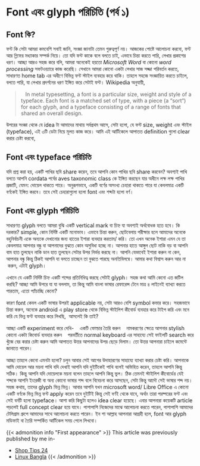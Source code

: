 # Font এবং glyph পরিচিতি (পর্ব ১)


## Font কি?
   ফন্ট কি সেটা আমরা কমবেশি সবাই জানি, সংজ্ঞা জানাটা তেমন গুরুত্বপূর্ণ নয়। আজকের পোষ্টে আলোচনা করবো, ফন্ট আর গ্লিফের মধ্যাকার সম্পর্ক নিয়ে। তো যদি ফন্ট কাকে বলে বলতে চাই, এভাবে চিন্তা করতে পারি, লেখার প্রকাশের ধরণ। আচ্ছা আরও সহজ করে বলি, আমরা অনেকেই হয়তো <i>Microsoft Word</i> বা কোনো <i>word processing</i> সফটওয়্যারে কাজ করেছি। সেখানে আমরা কোনো একটা লেখার সাজ সজ্জা পরিবর্তন করতে, সাধারণত home tab এর অধীণে বিভিন্ন ফন্ট স্টাইল ব্যবহার করে থাকি। তাহলে সহজে সংজ্ঞায়িত করতে চাইলে, বলতে পারি, যা লেখার প্রদর্শনের ধরণ ইঙ্গিত করে সেটাই ফন্ট।  Wikipedia অনুযায়ী,
   <blockquote>
      <div>&nbsp; &nbsp;In metal typesetting, a font is a particular size, weight and style of a typeface. Each font is a matched set of type, with a piece (a “sort“) for each glyph, and a typeface consisting of a range of fonts that shared an overall design.</div>
   </blockquote>
    উপরের সংজ্ঞা থেকে যে idea টা আমাদের মাথায় সর্বপ্রথম আসে, সেটা হলো, যে ফন্ট size, weight এবং স্টাইল (typeface), এই ৩টি ডেটা নিয়ে মূলত কাজ করে। আমি এই আর্টিকেলে আপাতত definition গুলো clear করার চেষ্টা করবো,

## Font এবং typeface পরিচিতি
যদি প্রশ্ন করা হয়, একটি পাখির ছবি share করেন, তবে আপনি কোন পাখির ছবি share করবেন? অবশ্যই পাখি বলতে আপনি cordata পর্বের aves taxonomic class কে ইঙ্গিত করছেন যার অধীনে লক্ষ লক্ষ পাখির প্রজাটি, যেমন: দোয়েল থাকতে পারে। অনুরূপভাবে, একটি বর্ণের অসংখ্য চেহারা থাকতে পারে যা কেবলমাত্র একটি বর্ণকেই ইঙ্গিত করবে। তবে সেই চেহারাগুলো হলো font এবং শব্দটা হলো বর্ণ।

## Font এবং glyph পরিচিতি
সাধারণত glyph বলতে আমরা বুঝি একটি vertical mark বা চিহ্ন যা অবশ্যই অর্থবোধক হতে হবে। কি দরকার? simple, কোন নির্দিষ্ট একটি মনোভাব। এভাবে চিন্তা করুন, ছোটবেলায় পরীক্ষার হলে আমাদের অনেকে বহুনির্বাচনী একে অন্যকে দেখানোর জন্য হাতের ইশারা ব্যবহার করতাম/ করি। তো এখন অনেক ইশারা এমন যে তা কেবলমাত্র আপনার বন্ধু বা আপনাদের বুঝতে কোন অসুবিধা হচ্ছে না। আপনার হাতে আঙ্গুল ছোট নাকি বড় বা আপনি বাম হাত তুলছেন নাকি ডান হাত তুলছেন সেটার উপর নির্ভর করছে না। আপনি যেভাবেই ইশারা করুন না কেন, আপনার বন্ধু কিন্তু ঠিকই আপনি যা বলতে চাচ্ছেন তা বুঝতে পারছে অনতিবিলম্বে। আমার কথা বিশ্বাস করুন আর না &nbsp;করুন, এটাই glyph।

এখানে যে একটি নির্দিষ্ট চিহ্ন একটি শব্দের প্রতিনিধিত্ব করছে সেটাই glyph।  সহজ কথা আমি কেনো এত জটিল করছি?  আচ্ছা আমি উপরে যা যা বললাম, তা কিন্তু আমি বাংলা ভাষার রেফারেন্স টেনে মাত্র ৪ লাইনেই ব্যাখ্যা করতে পারতাম, এতো প্যাঁচাচ্ছি কেনো?

কারণ font কেবল একটি ভাষার উপরই applicable নয়, সেটা আরও বেশি symbol কভার করে।  সহজভাবে চিন্তা করুন, অনেকে android এ play store থেকে বিভিন্ন স্টাইলিশ কীবোর্ড ব্যবহার করে টাইপ করি এবং মনে করি যে ভিন্ন ফন্ট ব্যবহার করে লিখছি, &nbsp;আসলেই কি তাই?

আচ্ছা একটি experiment করে দেখি-  &nbsp; &nbsp;একটি ফোল্ডার তৈরি করুন &nbsp; &nbsp;নামকরণের ক্ষেত্রে আপনার stylish কোনো একটা কিবোর্ড ব্যবহার করুন &nbsp; &nbsp;পরবর্তীতে normal keyboard এর সাহায্যে সেই ফাইলটি search করে খুঁজে বের করার চেষ্টা করুন  আমি আপাতত উত্তর আপনাদের উপর ছেড়ে দিলাম। তো উত্তর আপনারা চাইলে কমেন্টে জানাতে পারেন।

আচ্ছা তাহলে কেনো এমনটা হলো?  চলুন আবার সেই আগের উদাহারণের সাহায্যে ব্যাখ্যা করার চেষ্টা করি। আপনাকে আমি দোয়েল আর ময়না পাখি যদি দেখাই আপনি যদি দুইটিকেই পাখি বলেই অভিহিত করেন, তাহলে আপনি কিন্তু সঠিক। কিন্তু আপনি যদি দোয়েলকে ময়না বলেন তাহলে আপনি কিন্তু ভুল। ঠিক তেমনই স্টাইলিশ কীবোর্ডের যেই শব্দকে আপনি ইংরেজী বা অন্য কোনো ভাষার শব্দ বলে বিবেচনা করে আসছেন, সেটা কিন্তু আদৌ সেই ভাষার শব্দ নয়। সহজ কথায়, তাদের glyph ভিন্ন ভিন্ন। আবার আপনি যখন microsoft word/ Libre Office এ কোনো একটি বর্ণকে ভিন্ন ভিন্ন ফন্ট apply করেন তবে দুইটিই কিন্তু সেই বর্ণই থেকে যাবে, অর্থাং তারা পরষ্পরের ফন্ট এবং সেই বর্নটি হলো typeface। আশা করি কিছুটা হলেও idea clear হয়েছে। এবার আপনারা কয়েকটি article পড়লেই full concept clear হয়ে যাবে। পাশাপাশি নিজেদের মাঝে আলোচনা করতে পারেন, পাশাপাশি আমাদের টেলিগ্রাম গ্রুপে আমাদের সাথে আলোচনা করতে পারেন।  ইন শা আল্লাহ আপনারা আগ্রহী হলে, font আর glyph মডিফাই বা তৈরি সম্পর্কিত আর্টিকেল সময় পেলে লিখবো।


{{< admonition info "First appearance" >}}
This article was previously published by me in-

- [Shop Tips 24](https://shoptips24.com/education-guideline/3716/)
- [Linux Bangla](https://linuxbangla.forumotion.asia/t30-font-glyph)
{{< /admonition >}}

